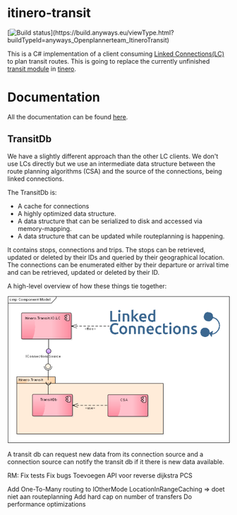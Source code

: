 # itinero-transit

[![Build status](https://build.anyways.eu/app/rest/builds/buildType:(id:anyways_Openplannerteam_ItineroTransit)/statusIcon)](https://build.anyways.eu/viewType.html?buildTypeId=anyways_Openplannerteam_ItineroTransit)  

This is a C# implementation of a client consuming [Linked Connections(LC)](https://linkedconnections.org/) to plan transit routes. This is going to replace the currently unfinished [transit module](https://github.com/itinero/transit) in [tinero](http://www.itinero.tech/).

# Documentation

All the documentation can be found [here](index.md).


## TransitDb

We have a slightly different approach than the other LC clients. We don't use LCs directly but we use an intermediate data structure between the route planning algorithms (CSA) and the source of the connections, being linked connections.

The TransitDb is:
- A cache for connections    
- A highly optimized data structure.   
- A data structure that can be serialized to disk and accessed via memory-mapping.   
- A data structure that can be updated while routeplanning is happening.

It contains stops, connections and trips. The stops can be retrieved, updated or deleted by their IDs and queried by their geographical location. The connections can be enumerated either by their departure or arrival time and can be retrieved, updated or deleted by their ID.

A high-level overview of how these things tie together:

![transit-db-diagram](images/transit-db-lc-io-diagram.png)

A transit db can request new data from its connection source and a connection source can notify the transit db if it there is new data available.



RM:
Fix tests
Fix bugs
Toevoegen API voor reverse dijkstra PCS


Add One-To-Many routing to IOtherMode
LocationInRangeCaching => doet niet aan routeplanning
Add hard cap on number of transfers
Do performance optimizations
